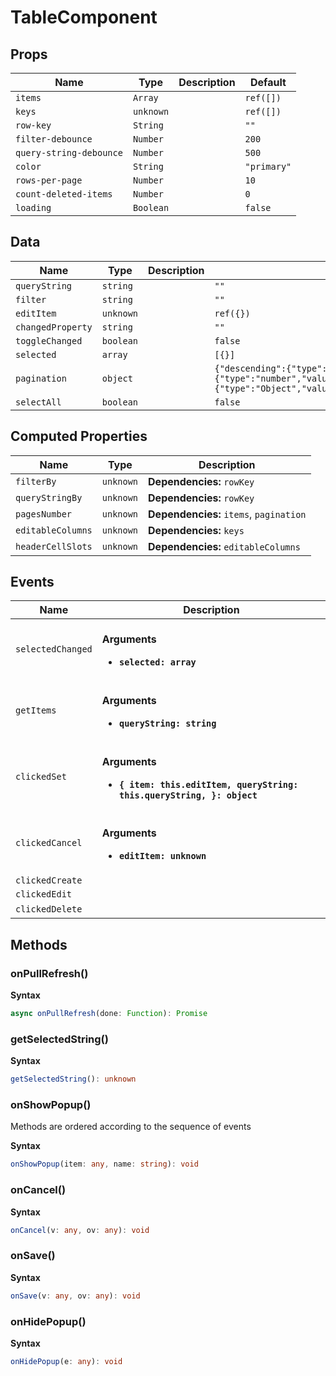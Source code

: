 # TableComponent

## Props

| Name                    | Type      | Description | Default     |
| ----------------------- | --------- | ----------- | ----------- |
| `items`                 | `Array`   |             | `ref([])`   |
| `keys`                  | `unknown` |             | `ref([])`   |
| `row-key`               | `String`  |             | `""`        |
| `filter-debounce`       | `Number`  |             | `200`       |
| `query-string-debounce` | `Number`  |             | `500`       |
| `color`                 | `String`  |             | `"primary"` |
| `rows-per-page`         | `Number`  |             | `10`        |
| `count-deleted-items`   | `Number`  |             | `0`         |
| `loading`               | `Boolean` |             | `false`     |

## Data

| Name              | Type      | Description | Initial value                                                                                                                                                                                                                                 |
| ----------------- | --------- | ----------- | --------------------------------------------------------------------------------------------------------------------------------------------------------------------------------------------------------------------------------------------- |
| `queryString`     | `string`  |             | `""`                                                                                                                                                                                                                                          |
| `filter`          | `string`  |             | `""`                                                                                                                                                                                                                                          |
| `editItem`        | `unknown` |             | `ref({})`                                                                                                                                                                                                                                     |
| `changedProperty` | `string`  |             | `""`                                                                                                                                                                                                                                          |
| `toggleChanged`   | `boolean` |             | `false`                                                                                                                                                                                                                                       |
| `selected`        | `array`   |             | `[{}]`                                                                                                                                                                                                                                        |
| `pagination`      | `object`  |             | `{"descending":{"type":"boolean","value":false,"raw":"false","member":false},"page":{"type":"number","value":1,"raw":"1","member":false},"rowsPerPage":{"type":"Object","value":"this.rowsPerPage","raw":"this.rowsPerPage","member":false}}` |
| `selectAll`       | `boolean` |             | `false`                                                                                                                                                                                                                                       |

## Computed Properties

| Name              | Type      | Description                             |
| ----------------- | --------- | --------------------------------------- |
| `filterBy`        | `unknown` | **Dependencies:** `rowKey`              |
| `queryStringBy`   | `unknown` | **Dependencies:** `rowKey`              |
| `pagesNumber`     | `unknown` | **Dependencies:** `items`, `pagination` |
| `editableColumns` | `unknown` | **Dependencies:** `keys`                |
| `headerCellSlots` | `unknown` | **Dependencies:** `editableColumns`     |

## Events

| Name              | Description                                                                                                    |
| ----------------- | -------------------------------------------------------------------------------------------------------------- |
| `selectedChanged` | <br/>**Arguments**<br/><ul><li>**`selected: array`**</li></ul>                                                 |
| `getItems`        | <br/>**Arguments**<br/><ul><li>**`queryString: string`**</li></ul>                                             |
| `clickedSet`      | <br/>**Arguments**<br/><ul><li>**`{ item: this.editItem, queryString: this.queryString, }: object`**</li></ul> |
| `clickedCancel`   | <br/>**Arguments**<br/><ul><li>**`editItem: unknown`**</li></ul>                                               |
| `clickedCreate`   |                                                                                                                |
| `clickedEdit`     |                                                                                                                |
| `clickedDelete`   | &nbsp;                                                                                                         |

## Methods

### onPullRefresh()

**Syntax**

```typescript
async onPullRefresh(done: Function): Promise
```

### getSelectedString()

**Syntax**

```typescript
getSelectedString(): unknown
```

### onShowPopup()

Methods are ordered according to the sequence of events

**Syntax**

```typescript
onShowPopup(item: any, name: string): void
```

### onCancel()

**Syntax**

```typescript
onCancel(v: any, ov: any): void
```

### onSave()

**Syntax**

```typescript
onSave(v: any, ov: any): void
```

### onHidePopup()

**Syntax**

```typescript
onHidePopup(e: any): void
```

